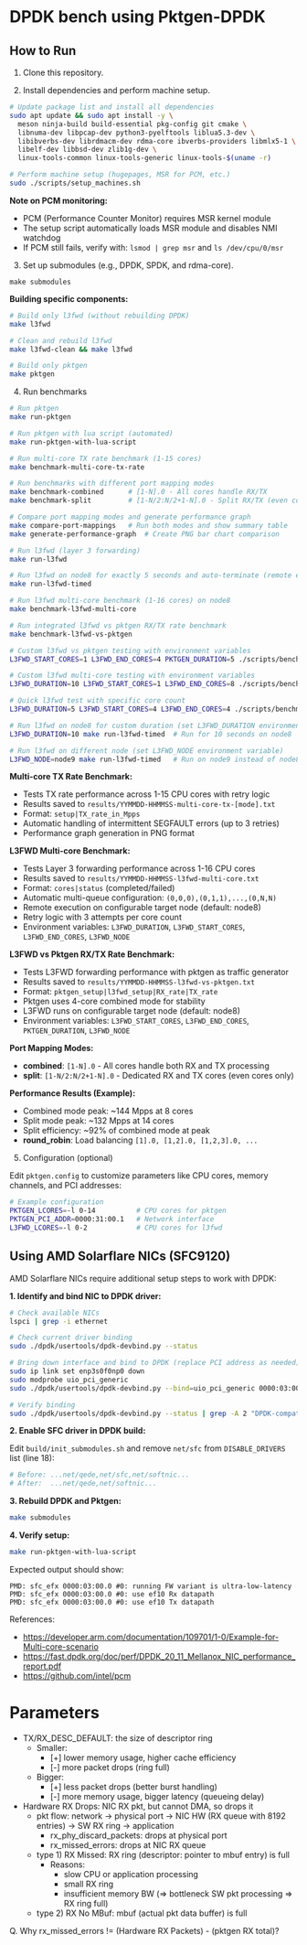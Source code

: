 # DPDK bench using Pktgen-DPDK



## How to Run 

1) Clone this repository.

2) Install dependencies and perform machine setup.

```bash
# Update package list and install all dependencies
sudo apt update && sudo apt install -y \
  meson ninja-build build-essential pkg-config git cmake \
  libnuma-dev libpcap-dev python3-pyelftools liblua5.3-dev \
  libibverbs-dev librdmacm-dev rdma-core ibverbs-providers libmlx5-1 \
  libelf-dev libbsd-dev zlib1g-dev \
  linux-tools-common linux-tools-generic linux-tools-$(uname -r)

# Perform machine setup (hugepages, MSR for PCM, etc.)
sudo ./scripts/setup_machines.sh
```

**Note on PCM monitoring:**
- PCM (Performance Counter Monitor) requires MSR kernel module
- The setup script automatically loads MSR module and disables NMI watchdog
- If PCM still fails, verify with: `lsmod | grep msr` and `ls /dev/cpu/0/msr`

3) Set up submodules (e.g., DPDK, SPDK, and rdma-core).

```
make submodules
```

**Building specific components:**
```bash
# Build only l3fwd (without rebuilding DPDK)
make l3fwd

# Clean and rebuild l3fwd
make l3fwd-clean && make l3fwd

# Build only pktgen
make pktgen
```

4) Run benchmarks

```bash
# Run pktgen
make run-pktgen

# Run pktgen with lua script (automated)
make run-pktgen-with-lua-script

# Run multi-core TX rate benchmark (1-15 cores)
make benchmark-multi-core-tx-rate

# Run benchmarks with different port mapping modes
make benchmark-combined      # [1-N].0 - All cores handle RX/TX
make benchmark-split         # [1-N/2:N/2+1-N].0 - Split RX/TX (even cores only)

# Compare port mapping modes and generate performance graph
make compare-port-mappings   # Run both modes and show summary table
make generate-performance-graph  # Create PNG bar chart comparison

# Run l3fwd (layer 3 forwarding)
make run-l3fwd

# Run l3fwd on node8 for exactly 5 seconds and auto-terminate (remote execution)
make run-l3fwd-timed

# Run l3fwd multi-core benchmark (1-16 cores) on node8
make benchmark-l3fwd-multi-core

# Run integrated l3fwd vs pktgen RX/TX rate benchmark  
make benchmark-l3fwd-vs-pktgen

# Custom l3fwd vs pktgen testing with environment variables
L3FWD_START_CORES=1 L3FWD_END_CORES=4 PKTGEN_DURATION=5 ./scripts/benchmark-l3fwd-vs-pktgen.sh

# Custom l3fwd multi-core testing with environment variables
L3FWD_DURATION=10 L3FWD_START_CORES=1 L3FWD_END_CORES=8 ./scripts/benchmark-l3fwd-multi-core.sh

# Quick l3fwd test with specific core count
L3FWD_DURATION=5 L3FWD_START_CORES=4 L3FWD_END_CORES=4 ./scripts/benchmark-l3fwd-multi-core.sh

# Run l3fwd on node8 for custom duration (set L3FWD_DURATION environment variable)
L3FWD_DURATION=10 make run-l3fwd-timed  # Run for 10 seconds on node8

# Run l3fwd on different node (set L3FWD_NODE environment variable)
L3FWD_NODE=node9 make run-l3fwd-timed   # Run on node9 instead of node8
```

**Multi-core TX Rate Benchmark:**
- Tests TX rate performance across 1-15 CPU cores with retry logic
- Results saved to `results/YYMMDD-HHMMSS-multi-core-tx-[mode].txt`
- Format: `setup|TX_rate_in_Mpps`
- Automatic handling of intermittent SEGFAULT errors (up to 3 retries)
- Performance graph generation in PNG format

**L3FWD Multi-core Benchmark:**
- Tests Layer 3 forwarding performance across 1-16 CPU cores
- Results saved to `results/YYMMDD-HHMMSS-l3fwd-multi-core.txt`
- Format: `cores|status` (completed/failed)
- Automatic multi-queue configuration: `(0,0,0),(0,1,1),...,(0,N,N)`
- Remote execution on configurable target node (default: node8)
- Retry logic with 3 attempts per core count
- Environment variables: `L3FWD_DURATION`, `L3FWD_START_CORES`, `L3FWD_END_CORES`, `L3FWD_NODE`

**L3FWD vs Pktgen RX/TX Rate Benchmark:**
- Tests L3FWD forwarding performance with pktgen as traffic generator
- Results saved to `results/YYMMDD-HHMMSS-l3fwd-vs-pktgen.txt`
- Format: `pktgen_setup|l3fwd_setup|RX_rate|TX_rate`
- Pktgen uses 4-core combined mode for stability
- L3FWD runs on configurable target node (default: node8)
- Environment variables: `L3FWD_START_CORES`, `L3FWD_END_CORES`, `PKTGEN_DURATION`, `L3FWD_NODE`

**Port Mapping Modes:**
- **combined**: `[1-N].0` - All cores handle both RX and TX processing
- **split**: `[1-N/2:N/2+1-N].0` - Dedicated RX and TX cores (even cores only)

**Performance Results (Example):**
- Combined mode peak: ~144 Mpps at 8 cores
- Split mode peak: ~132 Mpps at 14 cores  
- Split efficiency: ~92% of combined mode at peak
- **round_robin**: Load balancing `[1].0, [1,2].0, [1,2,3].0, ...`

5) Configuration (optional)

Edit `pktgen.config` to customize parameters like CPU cores, memory channels, and PCI addresses:

```bash
# Example configuration
PKTGEN_LCORES=-l 0-14          # CPU cores for pktgen
PKTGEN_PCI_ADDR=0000:31:00.1   # Network interface
L3FWD_LCORES=-l 0-2            # CPU cores for l3fwd
```

## Using AMD Solarflare NICs (SFC9120)

AMD Solarflare NICs require additional setup steps to work with DPDK:

**1. Identify and bind NIC to DPDK driver:**
```bash
# Check available NICs
lspci | grep -i ethernet

# Check current driver binding
sudo ./dpdk/usertools/dpdk-devbind.py --status

# Bring down interface and bind to DPDK (replace PCI address as needed)
sudo ip link set enp3s0f0np0 down
sudo modprobe uio_pci_generic
sudo ./dpdk/usertools/dpdk-devbind.py --bind=uio_pci_generic 0000:03:00.0

# Verify binding
sudo ./dpdk/usertools/dpdk-devbind.py --status | grep -A 2 "DPDK-compatible"
```

**2. Enable SFC driver in DPDK build:**

Edit `build/init_submodules.sh` and remove `net/sfc` from `DISABLE_DRIVERS` list (line 18):
```bash
# Before: ...net/qede,net/sfc,net/softnic...
# After:  ...net/qede,net/softnic...
```

**3. Rebuild DPDK and Pktgen:**
```bash
make submodules
```

**4. Verify setup:**
```bash
make run-pktgen-with-lua-script
```

Expected output should show:
```
PMD: sfc_efx 0000:03:00.0 #0: running FW variant is ultra-low-latency
PMD: sfc_efx 0000:03:00.0 #0: use ef10 Rx datapath
PMD: sfc_efx 0000:03:00.0 #0: use ef10 Tx datapath
```

References:
- https://developer.arm.com/documentation/109701/1-0/Example-for-Multi-core-scenario
- https://fast.dpdk.org/doc/perf/DPDK_20_11_Mellanox_NIC_performance_report.pdf
- https://github.com/intel/pcm




# Parameters
- TX/RX_DESC_DEFAULT: the size of descriptor ring
  - Smaller: 
    - [+] lower memory usage, higher cache efficiency
    - [-] more packet drops (ring full)
  - Bigger:
    - [+] less packet drops (better burst handling)
    - [-] more memory usage, bigger latency (queueing delay)
- Hardware RX Drops:  NIC RX pkt, but cannot DMA, so drops it
  - pkt flow: network -> physical port -> NIC HW (RX queue with 8192 entries) -> SW RX ring -> application
    - rx_phy_discard_packets: drops at physical port
    - rx_missed_errors: drops at NIC RX queue  
  - type 1) RX Missed: RX ring (descriptor: pointer to mbuf entry) is full  
    - Reasons:
      - slow CPU or application processing
      - small RX ring
      - insufficient memory BW (=> bottleneck SW pkt processing => RX ring full)
  - type 2) RX No MBuf: mbuf (actual pkt data buffer) is full








Q. Why rx_missed_errors != (Hardware RX Packets) - (pktgen RX total)?